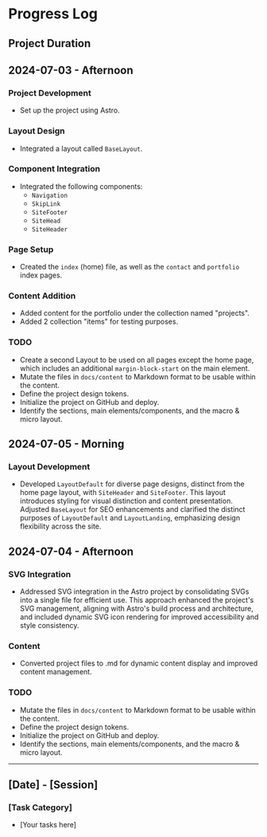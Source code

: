 # Progress Log

## Project Duration

<!-- The Portfolio Design project was actively developed over a period of 4 days, starting on June 24, 2024, and concluding on July 3, 2024. -->

## 2024-07-03 - Afternoon

### Project Development

- Set up the project using Astro.

### Layout Design

- Integrated a layout called `BaseLayout`.

### Component Integration

- Integrated the following components:
  - `Navigation`
  - `SkipLink`
  - `SiteFooter`
  - `SiteHead`
  - `SiteHeader`

### Page Setup

- Created the `index` (home) file, as well as the `contact` and `portfolio` index pages.

### Content Addition

- Added content for the portfolio under the collection named "projects".
- Added 2 collection "items" for testing purposes.

### TODO

- Create a second Layout to be used on all pages except the home page, which includes an additional `margin-block-start` on the main element.
- Mutate the files in `docs/content` to Markdown format to be usable within the content.
- Define the project design tokens.
- Initialize the project on GitHub and deploy.
- Identify the sections, main elements/components, and the macro & micro layout.

## 2024-07-05 - Morning

### Layout Development

- Developed `LayoutDefault` for diverse page designs, distinct from the home page layout, with `SiteHeader` and `SiteFooter`. This layout introduces styling for visual distinction and content presentation. Adjusted `BaseLayout` for SEO enhancements and clarified the distinct purposes of `LayoutDefault` and `LayoutLanding`, emphasizing design flexibility across the site.

## 2024-07-04 - Afternoon

### SVG Integration

- Addressed SVG integration in the Astro project by consolidating SVGs into a single file for efficient use. This approach enhanced the project's SVG management, aligning with Astro's build process and architecture, and included dynamic SVG icon rendering for improved accessibility and style consistency.

### Content

- Converted project files to .md for dynamic content display and improved content management.

### TODO

- Mutate the files in `docs/content` to Markdown format to be usable within the content.
- Define the project design tokens.
- Initialize the project on GitHub and deploy.
- Identify the sections, main elements/components, and the macro & micro layout.

---

## [Date] - [Session]

### [Task Category]

- [Your tasks here]
